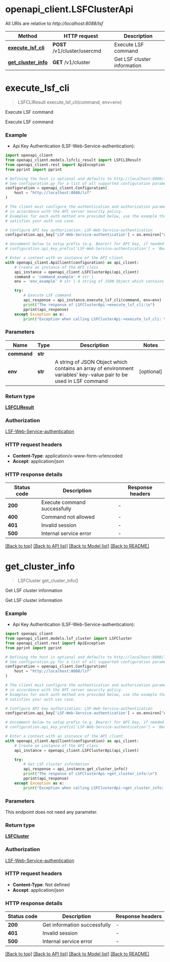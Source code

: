 # openapi_client.LSFClusterApi

All URIs are relative to *http://localhost:8088/lsf*

Method | HTTP request | Description
------------- | ------------- | -------------
[**execute_lsf_cli**](LSFClusterApi.md#execute_lsf_cli) | **POST** /v1/cluster/usercmd | Execute LSF command
[**get_cluster_info**](LSFClusterApi.md#get_cluster_info) | **GET** /v1/cluster | Get LSF cluster information


# **execute_lsf_cli**
> LSFCLIResult execute_lsf_cli(command, env=env)

Execute LSF command

Execute LSF command

### Example

* Api Key Authentication (LSF-Web-Service-authentication):

```python
import openapi_client
from openapi_client.models.lsfcli_result import LSFCLIResult
from openapi_client.rest import ApiException
from pprint import pprint

# Defining the host is optional and defaults to http://localhost:8088/lsf
# See configuration.py for a list of all supported configuration parameters.
configuration = openapi_client.Configuration(
    host = "http://localhost:8088/lsf"
)

# The client must configure the authentication and authorization parameters
# in accordance with the API server security policy.
# Examples for each auth method are provided below, use the example that
# satisfies your auth use case.

# Configure API key authorization: LSF-Web-Service-authentication
configuration.api_key['LSF-Web-Service-authentication'] = os.environ["API_KEY"]

# Uncomment below to setup prefix (e.g. Bearer) for API key, if needed
# configuration.api_key_prefix['LSF-Web-Service-authentication'] = 'Bearer'

# Enter a context with an instance of the API client
with openapi_client.ApiClient(configuration) as api_client:
    # Create an instance of the API class
    api_instance = openapi_client.LSFClusterApi(api_client)
    command = 'command_example' # str | 
    env = 'env_example' # str | A string of JSON Object which contains an array of environment variables' key-value pair to be used in LSF command (optional)

    try:
        # Execute LSF command
        api_response = api_instance.execute_lsf_cli(command, env=env)
        print("The response of LSFClusterApi->execute_lsf_cli:\n")
        pprint(api_response)
    except Exception as e:
        print("Exception when calling LSFClusterApi->execute_lsf_cli: %s\n" % e)
```



### Parameters


Name | Type | Description  | Notes
------------- | ------------- | ------------- | -------------
 **command** | **str**|  | 
 **env** | **str**| A string of JSON Object which contains an array of environment variables&#39; key-value pair to be used in LSF command | [optional] 

### Return type

[**LSFCLIResult**](LSFCLIResult.md)

### Authorization

[LSF-Web-Service-authentication](../README.md#LSF-Web-Service-authentication)

### HTTP request headers

 - **Content-Type**: application/x-www-form-urlencoded
 - **Accept**: application/json

### HTTP response details

| Status code | Description | Response headers |
|-------------|-------------|------------------|
**200** | Execute command successfully |  -  |
**400** | Command not allowed |  -  |
**401** | Invalid session |  -  |
**500** | Internal service error |  -  |

[[Back to top]](#) [[Back to API list]](../README.md#documentation-for-api-endpoints) [[Back to Model list]](../README.md#documentation-for-models) [[Back to README]](../README.md)

# **get_cluster_info**
> LSFCluster get_cluster_info()

Get LSF cluster information

Get LSF cluster information

### Example

* Api Key Authentication (LSF-Web-Service-authentication):

```python
import openapi_client
from openapi_client.models.lsf_cluster import LSFCluster
from openapi_client.rest import ApiException
from pprint import pprint

# Defining the host is optional and defaults to http://localhost:8088/lsf
# See configuration.py for a list of all supported configuration parameters.
configuration = openapi_client.Configuration(
    host = "http://localhost:8088/lsf"
)

# The client must configure the authentication and authorization parameters
# in accordance with the API server security policy.
# Examples for each auth method are provided below, use the example that
# satisfies your auth use case.

# Configure API key authorization: LSF-Web-Service-authentication
configuration.api_key['LSF-Web-Service-authentication'] = os.environ["API_KEY"]

# Uncomment below to setup prefix (e.g. Bearer) for API key, if needed
# configuration.api_key_prefix['LSF-Web-Service-authentication'] = 'Bearer'

# Enter a context with an instance of the API client
with openapi_client.ApiClient(configuration) as api_client:
    # Create an instance of the API class
    api_instance = openapi_client.LSFClusterApi(api_client)

    try:
        # Get LSF cluster information
        api_response = api_instance.get_cluster_info()
        print("The response of LSFClusterApi->get_cluster_info:\n")
        pprint(api_response)
    except Exception as e:
        print("Exception when calling LSFClusterApi->get_cluster_info: %s\n" % e)
```



### Parameters

This endpoint does not need any parameter.

### Return type

[**LSFCluster**](LSFCluster.md)

### Authorization

[LSF-Web-Service-authentication](../README.md#LSF-Web-Service-authentication)

### HTTP request headers

 - **Content-Type**: Not defined
 - **Accept**: application/json

### HTTP response details

| Status code | Description | Response headers |
|-------------|-------------|------------------|
**200** | Get information successfully |  -  |
**401** | Invalid session |  -  |
**500** | Internal service error |  -  |

[[Back to top]](#) [[Back to API list]](../README.md#documentation-for-api-endpoints) [[Back to Model list]](../README.md#documentation-for-models) [[Back to README]](../README.md)

